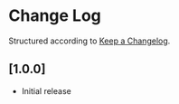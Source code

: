 # Change Log

Structured according to [Keep a Changelog](http://keepachangelog.com/).

## [1.0.0]

- Initial release
